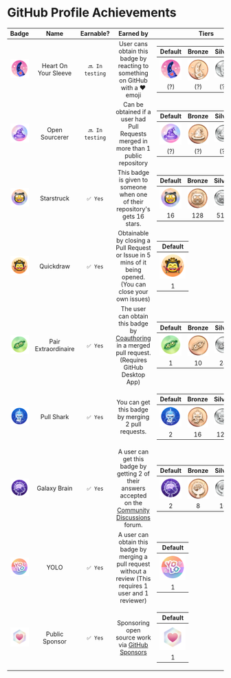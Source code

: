 # GitHub Profile Achievements

| Badge | Name | Earnable? | Earned by | Tiers |
| :-: | :-: | :-: | :-: | :-: |
| <img src="/images/achievements/default/heart-on-your-sleeve.png" width="120px"> | Heart On Your Sleeve | `🔜 In testing` | User cans obtain this badge by reacting to something on GitHub with a ❤️ emoji | <table> <thead> <tr> <th>Default</th> <th>Bronze</th> <th>Silver</th> <th>Gold</th> </tr> </thead> <tbody> <tr> <td align="center"> <img src="/images/achievements/default/heart-on-your-sleeve.png" width="60px"> </td> <td> <img src="/images/achievements/tiers/heart-on-your-sleeve/bronze.png" width="60px" align="center"> </td> <td> <img src="/images/achievements/tiers/heart-on-your-sleeve/silver.png" width="60px"> </td> <td> <img src="/images/achievements/tiers/heart-on-your-sleeve/gold.png" width="60px"> </td> </tr> <tr> <td align="center">(?)</td> <td align="center">(?)</td> <td align="center">(?)</td> <td align="center">(?)</td> </tr> </tbody></table> |
| <img src="/images/achievements/default/open-sourcerer.png" width="120px">| Open Sourcerer |  `🔜 In testing` | Can be obtained if a user had Pull Requests merged in more than 1 public repository | <table> <thead> <tr> <th>Default</th> <th>Bronze</th> <th>Silver</th> <th>Gold</th> </tr> </thead> <tbody> <tr> <td align="center"> <img src="/images/achievements/default/open-sourcerer.png" width="60px"> </td> <td> <img src="/images/achievements/tiers/open-sourcerer/bronze.png" width="60px" align="center"> </td> <td> <img src="/images/achievements/tiers/open-sourcerer/silver.png" width="60px"> </td> <td> <img src="/images/achievements/tiers/open-sourcerer/gold.png" width="60px"> </td> </tr> <tr> <td align="center">(?)</td> <td align="center">(?)</td> <td align="center">(?)</td> <td align="center">(?)</td> </tr> </tbody></table> |
| <img src="/images/achievements/default/starstruck.png" width="120px"> | Starstruck | `✅ Yes` | This badge is given to someone when one of their repository's gets 16 stars. | <table> <thead> <tr> <th>Default</th> <th>Bronze</th> <th>Silver</th> <th>Gold</th> </tr> </thead> <tbody> <tr> <td align="center"> <img src="/images/achievements/default/starstruck.png" width="60px"> </td> <td> <img src="/images/achievements/tiers/starstruck/bronze.png" width="60px" align="center"> </td> <td> <img src="/images/achievements/tiers/starstruck/silver.png" width="60px"> </td> <td> <img src="/images/achievements/tiers/starstruck/gold.png" width="60px"> </td> </tr> <tr> <td align="center">16</td> <td align="center">128</td> <td align="center">512</td> <td align="center">4096</td> </tr> </tbody></table> |
| <img src="/images/achievements/default/quickdraw.png" width="120px"> | Quickdraw | `✅ Yes` | Obtainable by closing a Pull Request or Issue in 5 mins of it being opened. (You can close your own issues) | <table> <thead> <tr> <th>Default</th> </tr> </thead> <tbody> <tr> <td align="center"> <img src="/images/achievements/default/quickdraw.png" width="60px"> </td> </tr> <tr> <td align="center">1</td> </tr> </tbody></table> |
| <img src="/images/achievements/default/pair-extraordinaire.png" width="120px"> | Pair Extraordinaire | `✅ Yes` | The user can obtain this badge by [Coauthoring](https://docs.github.com/pull-requests/committing-changes-to-your-project/creating-and-editing-commits/creating-a-commit-with-multiple-authors) in a merged pull request. (Requires GitHub Desktop App) | <table> <thead> <tr> <th>Default</th> <th>Bronze</th> <th>Silver</th> <th>Gold</th> </tr> </thead> <tbody> <tr> <td align="center"> <img src="/images/achievements/default/pair-extraordinaire.png" width="60px"> </td> <td> <img src="/images/achievements/tiers/pair-extraordinaire/bronze.png" width="60px" align="center"> </td> <td> <img src="/images/achievements/tiers/pair-extraordinaire/silver.png" width="60px"> </td> <td> <img src="/images/achievements/tiers/pair-extraordinaire/gold.png" width="60px"> </td> </tr> <tr> <td align="center">1</td> <td align="center">10</td> <td align="center">24</td> <td align="center">48</td> </tr> </tbody></table> |
| <img src="/images/achievements/default/pull-shark.png" width="120px"> | Pull Shark | `✅ Yes` | You can get this badge by merging 2 pull requests. | <table> <thead> <tr> <th>Default</th> <th>Bronze</th> <th>Silver</th> <th>Gold</th> </tr> </thead> <tbody> <tr> <td align="center"> <img src="/images/achievements/default/pull-shark.png" width="60px"> </td> <td> <img src="/images/achievements/tiers/pull-shark/bronze.png" width="60px" align="center"> </td> <td> <img src="/images/achievements/tiers/pull-shark/silver.png" width="60px"> </td> <td> <img src="/images/achievements/tiers/pull-shark/gold.png" width="60px"> </td> </tr> <tr> <td align="center">2</td> <td align="center">16</td> <td align="center">128</td> <td align="center">1024</td> </tr> </tbody></table> |
| <img src="/images/achievements/default/galaxy-brain.png" width="120px"> | Galaxy Brain | `✅ Yes` | A user can get this badge by getting 2 of their answers accepted on the [Community Discussions](https://github.com/orgs/community/discussions/) forum. | <table> <thead> <tr> <th>Default</th> <th>Bronze</th> <th>Silver</th> <th>Gold</th> </tr> </thead> <tbody> <tr> <td align="center"> <img src="/images/achievements/default/galaxy-brain.png" width="60px"> </td> <td> <img src="/images/achievements/tiers/galaxy-brain/bronze.png" width="60px" align="center"> </td> <td> <img src="/images/achievements/tiers/galaxy-brain/silver.png" width="60px"> </td> <td> <img src="/images/achievements/tiers/galaxy-brain/gold.png" width="60px"> </td> </tr> <tr> <td align="center">2</td> <td align="center">8</td> <td align="center">16</td> <td align="center">32</td> </tr> </tbody></table> |
| <img src="/images/achievements/default/yolo.png" width="120px"> | YOLO | `✅ Yes` | A user can obtain this badge by merging a pull request without a review (This requires 1 user and 1 reviewer) | <table> <thead> <tr> <th>Default</th> </tr> </thead> <tbody> <tr> <td> <img src="/images/achievements/default/yolo.png" width="60px"> </td> </tr> <tr> <td align="center">1</td> </tr> </tbody></table> |
| <img src="/images/achievements/default/public-sponsor.png" width="120px"> | Public Sponsor | `✅ Yes` | Sponsoring open source work via [GitHub Sponsors](https://github.com/sponsors) | <table> <thead> <tr> <th>Default</th> </tr> </thead> <tbody> <tr> <td> <img src="/images/achievements/default/public-sponsor.png" width="60px"> </td> </tr> <tr> <td align="center">1</td> </tr> </tbody></table> |
